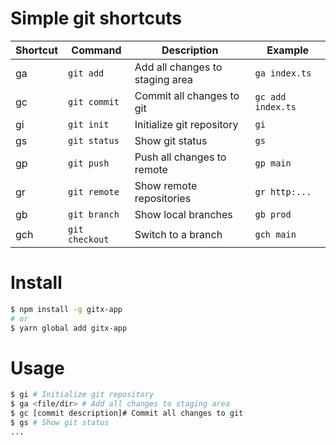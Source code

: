 # Simple git shortcuts

| Shortcut | Command        | Description                     | Example            |
| -------- | -------------- | ------------------------------- | ------------------ |
| ga       | `git add`      | Add all changes to staging area | `ga index.ts`      |
| gc       | `git commit`   | Commit all changes to git       | `gc add index.ts ` |
| gi       | `git init`     | Initialize git repository       | `gi`               |
| gs       | `git status`   | Show git status                 | `gs`               |
| gp       | `git push`     | Push all changes to remote      | `gp main`          |
| gr       | `git remote`   | Show remote repositories        | `gr http:...`      |
| gb       | `git branch`   | Show local branches             | `gb prod`          |
| gch      | `git checkout` | Switch to a branch              | `gch main`         |

# Install

```bash
$ npm install -g gitx-app
# or
$ yarn global add gitx-app
```

# Usage

```bash
$ gi # Initialize git repository
$ ga <file/dir> # Add all changes to staging area
$ gc [commit description]# Commit all changes to git
$ gs # Show git status
...
```
